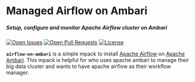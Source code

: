 # Managed Airflow on Ambari
##### Setup, configure and monitor Apache Airflow cluster on Ambari

[![Open Issues](https://img.shields.io/github/issues-raw/moein7tl/airflow-on-ambari?style=for-the-badge)](https://github.com/moein7tl/airflow-on-ambari/issues)
[![Open Pull Requests](https://img.shields.io/github/issues-pr-raw/moein7tl/airflow-on-ambari?style=for-the-badge)](https://github.com/moein7tl/airflow-on-ambari/pulls)
[![License](https://img.shields.io/github/license/moein7tl/airflow-on-ambari?style=for-the-badge)](https://github.com/moein7tl/airflow-on-ambari/blob/master/LICENSE)

**`airflow-on-ambari`** is a simple mpack to install [Apache Airflow](https://airflow.apache.org/) on [Apache Ambari](https://ambari.apache.org/). 
This mpack is helpful for who uses apache ambari to manage their big data cluster and wants to have apache airflow as their workflow manager.

